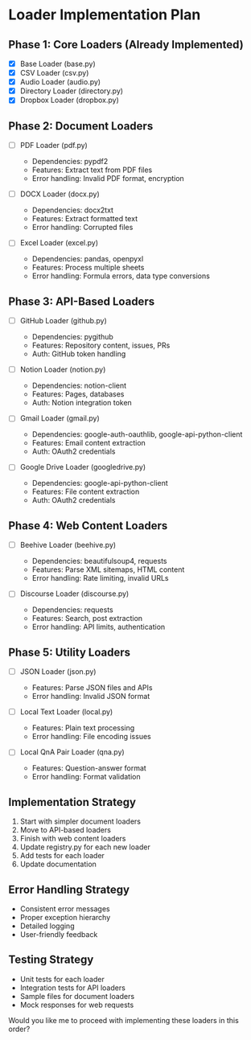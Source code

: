 # Loader Implementation Plan

## Phase 1: Core Loaders (Already Implemented)
- [x] Base Loader (base.py)
- [x] CSV Loader (csv.py)
- [x] Audio Loader (audio.py)
- [x] Directory Loader (directory.py)
- [x] Dropbox Loader (dropbox.py)

## Phase 2: Document Loaders
- [ ] PDF Loader (pdf.py)
  - Dependencies: pypdf2
  - Features: Extract text from PDF files
  - Error handling: Invalid PDF format, encryption

- [ ] DOCX Loader (docx.py)
  - Dependencies: docx2txt
  - Features: Extract formatted text
  - Error handling: Corrupted files

- [ ] Excel Loader (excel.py)
  - Dependencies: pandas, openpyxl
  - Features: Process multiple sheets
  - Error handling: Formula errors, data type conversions

## Phase 3: API-Based Loaders
- [ ] GitHub Loader (github.py)
  - Dependencies: pygithub
  - Features: Repository content, issues, PRs
  - Auth: GitHub token handling

- [ ] Notion Loader (notion.py)
  - Dependencies: notion-client
  - Features: Pages, databases
  - Auth: Notion integration token

- [ ] Gmail Loader (gmail.py)
  - Dependencies: google-auth-oauthlib, google-api-python-client
  - Features: Email content extraction
  - Auth: OAuth2 credentials

- [ ] Google Drive Loader (googledrive.py)
  - Dependencies: google-api-python-client
  - Features: File content extraction
  - Auth: OAuth2 credentials

## Phase 4: Web Content Loaders
- [ ] Beehive Loader (beehive.py)
  - Dependencies: beautifulsoup4, requests
  - Features: Parse XML sitemaps, HTML content
  - Error handling: Rate limiting, invalid URLs

- [ ] Discourse Loader (discourse.py)
  - Dependencies: requests
  - Features: Search, post extraction
  - Error handling: API limits, authentication

## Phase 5: Utility Loaders
- [ ] JSON Loader (json.py)
  - Features: Parse JSON files and APIs
  - Error handling: Invalid JSON format

- [ ] Local Text Loader (local.py)
  - Features: Plain text processing
  - Error handling: File encoding issues

- [ ] Local QnA Pair Loader (qna.py)
  - Features: Question-answer format
  - Error handling: Format validation

## Implementation Strategy
1. Start with simpler document loaders
2. Move to API-based loaders
3. Finish with web content loaders
4. Update registry.py for each new loader
5. Add tests for each loader
6. Update documentation

## Error Handling Strategy
- Consistent error messages
- Proper exception hierarchy
- Detailed logging
- User-friendly feedback

## Testing Strategy
- Unit tests for each loader
- Integration tests for API loaders
- Sample files for document loaders
- Mock responses for web requests

Would you like me to proceed with implementing these loaders in this order?